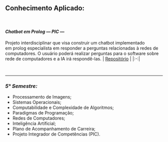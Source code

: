 ## **Conhecimento Aplicado:**

</br>

#### ***Chatbot em Prolog — PIC —***
Projeto interdisciplinar que visa construir um chatbot implementado em prolog especialista em responder a perguntas relacionadas à redes de computadores. O usuário poderá realizar perguntas para o software sobre rede de computadores e a IA irá respondê-las.
| <a href="https://github.com/LoukasLoukanos/Ciencia-da-Computacao/tree/master/SEMESTRES%20BCC%20-%20Conhecimento%20Aplicado/5%C2%B0%20Semestre/PIC%20-%20Intelig%C3%AAncia%20Artificial">Repositório</a> |
|:-:|

</br>

<hr>

### ***5° Semestre:***
- Processamento de Imagens;
- Sistemas Operacionais;
- Computabilidade e Complexidade de Algoritmos;
- Paradigmas de Programação;
- Redes de Computadores;
- Inteligência Artificial;
- Plano de Acompanhamento de Carreira;
- Projeto Integrador de Competências (PIC).
